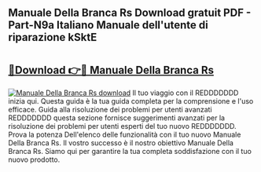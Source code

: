 ## Manuale Della Branca Rs Download gratuit PDF - Part-N9a Italiano Manuale dell'utente di riparazione kSktE

# <h2><a href="http://dfb6sv5.blite.top/?on=Manuale+Della+Branca+Rs">🔗Download 👉🔴 Manuale Della Branca Rs</a></h2>

[![Manuale Della Branca Rs download](https://i.imgur.com/lujVjoI.png)](http://dfb6sv5.blite.top/?on=Manuale+Della+Branca+Rs)
Il tuo viaggio con il REDDDDDDD inizia qui. Questa guida è la tua guida completa per la comprensione e l'uso efficace. Guida alla risoluzione dei problemi per utenti avanzati REDDDDDDD questa sezione fornisce suggerimenti avanzati per la risoluzione dei problemi per utenti esperti del tuo nuovo REDDDDDDD. Prova la potenza Dell'elenco delle funzionalità con il tuo nuovo Manuale Della Branca Rs. Il vostro successo è il nostro obiettivo Manuale Della Branca Rs. Siamo qui per garantire la tua completa soddisfazione con il tuo nuovo prodotto.
